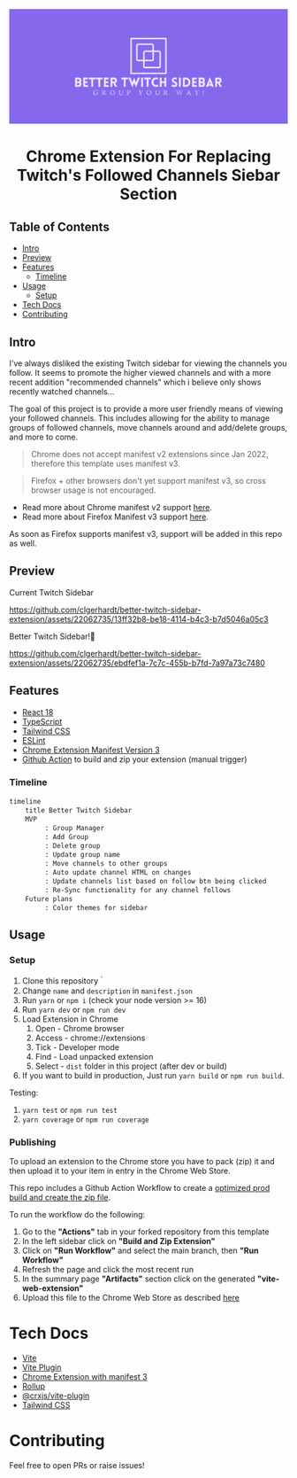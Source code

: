<div align="center">
<img src="src/assets/img/cover.png" alt="logo"/>
<h1> Chrome Extension For Replacing <br/>Twitch's Followed Channels Siebar Section</h1>

</div>

## Table of Contents

- [Intro](#intro)
- [Preview](#preview)
- [Features](#features)
  - [Timeline](#timeline)
- [Usage](#usage)
  - [Setup](#setup) 
- [Tech Docs](#tech)
- [Contributing](#contributing)


## Intro <a name="intro"></a>
I've always disliked the existing Twitch sidebar for viewing the channels you follow. It seems to promote the higher viewed channels and with a more recent addition "recommended channels" which i believe only shows recently watched channels...

The goal of this project is to provide a more user friendly means of viewing your followed channels. This includes allowing for the ability to manage groups of followed channels, move channels around and add/delete groups, and more to come.

> Chrome does not accept manifest v2 extensions since Jan 2022, therefore this template uses manifest v3.

> Firefox + other browsers don't yet support manifest v3, so cross browser usage is not encouraged.

* Read more about Chrome manifest v2 support [here](https://developer.chrome.com/docs/extensions/mv2/).
* Read more about Firefox Manifest v3 support [here](https://discourse.mozilla.org/t/manifest-v3/94564).

As soon as Firefox supports manifest v3, support will be added in this repo as well.


## Preview <a name="preview"></a>


Current Twitch Sidebar

https://github.com/clgerhardt/better-twitch-sidebar-extension/assets/22062735/13ff32b8-be18-4114-b4c3-b7d5046a05c3


Better Twitch Sidebar!🥳

https://github.com/clgerhardt/better-twitch-sidebar-extension/assets/22062735/ebdfef1a-7c7c-455b-b7fd-7a97a73c7480


## Features <a name="features"></a>
- [React 18](https://reactjs.org/)
- [TypeScript](https://www.typescriptlang.org/)
- [Tailwind CSS](https://tailwindcss.com/)
- [ESLint](https://eslint.org/)
- [Chrome Extension Manifest Version 3](https://developer.chrome.com/docs/extensions/mv3/intro/)
- [Github Action](https://github.com/JohnBra/vite-web-extension/actions/workflows/ci.yml) to build and zip your extension (manual trigger)

### Timeline <a name="timeline"></a>

```mermaid
timeline
    title Better Twitch Sidebar
    MVP
         : Group Manager
         : Add Group
         : Delete group
         : Update group name
         : Move channels to other groups
         : Auto update channel HTML on changes
         : Update channels list based on follow btn being clicked
         : Re-Sync functionality for any channel follows 
    Future plans 
         : Color themes for sidebar
```

## Usage <a name="usage"></a>

### Setup <a name="setup"></a>
1. Clone this repository｀
2. Change `name` and `description` in `manifest.json`
3. Run `yarn` or `npm i` (check your node version >= 16)
4. Run `yarn dev` or `npm run dev`
5. Load Extension in Chrome
   1. Open - Chrome browser
   2. Access - chrome://extensions
   3. Tick - Developer mode
   4. Find - Load unpacked extension
   5. Select - `dist` folder in this project (after dev or build)
6. If you want to build in production, Just run `yarn build` or `npm run build`.

Testing:
1. `yarn test` or `npm run test`
2. `yarn coverage` or `npm run coverage`

### Publishing
To upload an extension to the Chrome store you have to pack (zip) it and then upload it to your item in entry 
in the Chrome Web Store.

This repo includes a Github Action Workflow to create a 
[optimized prod build and create the zip file](https://github.com/JohnBra/vite-web-extension/actions/workflows/ci.yml).

To run the workflow do the following:
1. Go to the **"Actions"** tab in your forked repository from this template
2. In the left sidebar click on **"Build and Zip Extension"**
3. Click on **"Run Workflow"** and select the main branch, then **"Run Workflow"**
4. Refresh the page and click the most recent run
5. In the summary page **"Artifacts"** section click on the generated **"vite-web-extension"**
6. Upload this file to the Chrome Web Store as described [here](https://developer.chrome.com/docs/webstore/publish/)

# Tech Docs <a name="tech"></a>
- [Vite](https://vitejs.dev/)
- [Vite Plugin](https://vitejs.dev/guide/api-plugin.html)
- [Chrome Extension with manifest 3](https://developer.chrome.com/docs/extensions/mv3/)
- [Rollup](https://rollupjs.org/guide/en/)
- [@crxjs/vite-plugin](https://crxjs.dev/vite-plugin)
- [Tailwind CSS](https://tailwindcss.com/docs/configuration)

# Contributing <a name="contributing"></a>
Feel free to open PRs or raise issues!
